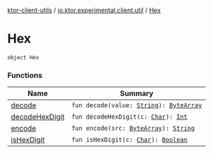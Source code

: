 [ktor-client-utils](../../index.md) / [io.ktor.experimental.client.util](../index.md) / [Hex](./index.md)

# Hex

`object Hex`

### Functions

| Name | Summary |
|---|---|
| [decode](decode.md) | `fun decode(value: `[`String`](https://kotlinlang.org/api/latest/jvm/stdlib/kotlin/-string/index.html)`): `[`ByteArray`](https://kotlinlang.org/api/latest/jvm/stdlib/kotlin/-byte-array/index.html) |
| [decodeHexDigit](decode-hex-digit.md) | `fun decodeHexDigit(c: `[`Char`](https://kotlinlang.org/api/latest/jvm/stdlib/kotlin/-char/index.html)`): `[`Int`](https://kotlinlang.org/api/latest/jvm/stdlib/kotlin/-int/index.html) |
| [encode](encode.md) | `fun encode(src: `[`ByteArray`](https://kotlinlang.org/api/latest/jvm/stdlib/kotlin/-byte-array/index.html)`): `[`String`](https://kotlinlang.org/api/latest/jvm/stdlib/kotlin/-string/index.html) |
| [isHexDigit](is-hex-digit.md) | `fun isHexDigit(c: `[`Char`](https://kotlinlang.org/api/latest/jvm/stdlib/kotlin/-char/index.html)`): `[`Boolean`](https://kotlinlang.org/api/latest/jvm/stdlib/kotlin/-boolean/index.html) |

